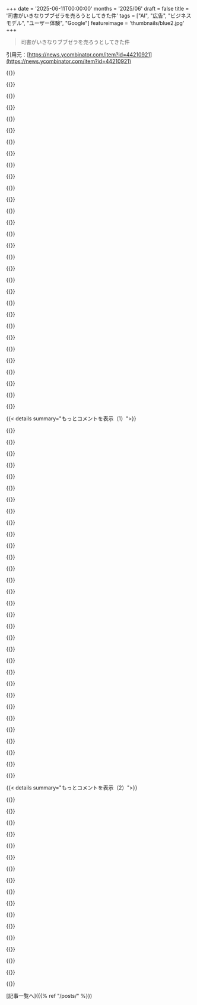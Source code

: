 +++
date = '2025-06-11T00:00:00'
months = '2025/06'
draft = false
title = '司書がいきなりブブゼラを売ろうとしてきた件'
tags = ["AI", "広告", "ビジネスモデル", "ユーザー体験", "Google"]
featureimage = 'thumbnails/blue2.jpg'
+++

> 司書がいきなりブブゼラを売ろうとしてきた件

引用元：[https://news.ycombinator.com/item?id=44210921](https://news.ycombinator.com/item?id=44210921)




{{<matomeQuote body="LLMの開発ってめちゃくちゃ金かかるみたい。企業は回収できるのかな？みんな携帯よりAIにお金使うようになるってこと？なんかピンとこないな。でも、ユーザーとしては今は無料で使えるから最高！やっぱタダ飯ってあるのかもね！" userName="karel-3d" createdAt="2025/06/11 08:09:25" color="">}}




{{<matomeQuote body="＞ユーザーとしては今は無料で使えるから最高！やっぱタダ飯ってあるのかもね！<br>でも、AIって環境にすっごい悪い影響あるし、人の著作物勝手に使ってるし、労働者の賃金とか仕事も奪うし、悪用もできるし…そういうの考えると、タダ飯って言うには高くつきそうだけどね。" userName="autoexec" createdAt="2025/06/11 17:03:49" color="#ff5733">}}




{{<matomeQuote body="え、環境にすっごい悪い影響って何？ちょっと言い過ぎじゃない？" userName="baggy_trough" createdAt="2025/06/11 17:07:18" color="">}}




{{<matomeQuote body="GoogleがGeminiを推す理由がわかんないんだよね。広告なし、検索でもないのに金かかるAIをなんで？LLMに広告出たら絶対みんな使わなくなるよ。ブブゼラみたいにいきなりでウザいだろうね。親密なチャット相手がいきなりセールスマンになるのって、すごく嫌な感じ。AIで株価は上がるんだろうけど、なんか自ら墓穴掘ってる気がするな。" userName="Mistletoe" createdAt="2025/06/11 08:18:45" color="#ff5733">}}




{{<matomeQuote body="そういえば、Googleだって検索結果に広告を混ぜてなかった期間が12年じゃなくて2年以上あったんだよね。" userName="pcthrowaway" createdAt="2025/06/11 09:21:16" color="">}}




{{<matomeQuote body="LLMに直接広告は出ないかもだけど、誰も気づかないくらい巧妙になる可能性はあるね。良い文脈でブランド名を使ったり、直接言わないけど連想させたり、ライバルよりちょっとだけ優位に見せたり…目的はすぐ買わせることじゃなくて、長い目で見て買う確率を上げることだと思うよ。" userName="Llamamoe" createdAt="2025/06/11 11:26:07" color="#45d325">}}




{{<matomeQuote body="AIのデータセンターを動かすために、石炭火力発電所を再稼働させてるんだって。あなたの「すっごい悪い影響」の基準は知らないけど、私はこれで十分「すっごい」だと思うな。" userName="ksenzee" createdAt="2025/06/11 17:15:26" color="">}}




{{<matomeQuote body="Googleは1998年設立で、検索結果ページで広告買えるようになったのは2000年だよ。ソースはこれね→https://googlepress.blogspot.com/2000/10/google-launches-sel..." userName="jkaptur" createdAt="2025/06/11 10:38:30" color="#38d3d3">}}




{{<matomeQuote body="それって具体的にどういう例があるの？" userName="baggy_trough" createdAt="2025/06/11 17:23:45" color="">}}




{{<matomeQuote body="ねえ、AIが作ったもので”盗用”って言うのはどうなの？GRRMの小説を読んで学んでファンフィクション書くのと、LLMが大量にスタイル真似るのは違うけどさ。俺は著作権はもっと緩い方が良いと思うんだ。将来はネット記事読むだけで変な契約に同意させられるんじゃないかって心配だよ。" userName="umvi" createdAt="2025/06/11 19:00:04" color="#38d3d3">}}




{{<matomeQuote body="データセンターがディーゼルやガス発電機を使ってるって結構知られてる話だよ。EPAが移動式電源の使用を許可した件とかね。EPA長官は、Biden政権の気候変動対策がAI開発を邪魔したって言ってるみたい。Trump政権はAI分野でのリーダーシップ維持のために動いてるってさ。この記事に書いてあるよ→https://www.newsweek.com/ai-race-fossil-powered-generators-a..." userName="svnt" createdAt="2025/06/11 17:48:23" color="#38d3d3">}}




{{<matomeQuote body="これが一つ目の例だよ：https://www.utilitydive.com/news/doe-coal-fired-power-plant-...<br>これがもう一つの例ね：https://www.utilitydive.com/news/trump-coal-executive-order-..." userName="svnt" createdAt="2025/06/11 17:55:21" color="#45d325">}}




{{<matomeQuote body="「ルールは、お前らはファクトチェックしないことだろ」って感じ？あの衝動は、事実と違うことを指摘することなんだよ。書いたことが正しいか間違ってるか。もし間違ってて、それ知ってる人がいたら、指摘すべきでしょ。もし君がGoogle昔より悪くなったなって感じてるなら、そう書くのは自由。個人的な意見を持つのは全然OK。でも、嘘の主張して反論されないと思うのは違うよ。" userName="krisoft" createdAt="2025/06/11 11:48:29" color="">}}




{{<matomeQuote body="AIモデルの学習って、すごいエネルギーと水を使うらしいよ。あんま知られてないみたいだけど。ちょっと調べたら業界レポートもあってね、「世界のデータセンターの電力使用は全体の1.5%で、AI特化型はアルミ精錬所並に電力使う。AI拡大が電力需要を激増やしてて、データセンターの電力消費は全体の4倍の速さで増えてる」って書いてあった。AIが原因で環境負荷がかかってるのは確かだと思うよ。参考文献もある。" userName="gknoy" createdAt="2025/06/11 17:24:14" color="#45d325">}}




{{<matomeQuote body="AIはさ、パクられた著作物で訓練されてるんだよ。本買って読むのとは全然違う話。今、どこまでOKかは裁判中だけど、DisneyもAIに著作権侵害されたって言ってるしね。AIって著作物そっくりなもの出すこともあるし、どれくらい似てるかチェックできるツールもあるんだよ。AIは証拠隠しが上手くなってるけど、結局は著作物集めて出すだけってこと。" userName="autoexec" createdAt="2025/06/11 19:21:35" color="#ff5733">}}




{{<matomeQuote body="Googleって広告にめちゃくちゃ頼ってるじゃん？もし広告がダメになったらヤバいよね。検索でユーザーを広告に誘導する構造だから、変えようとすると壊れそうで大変なんだって。でも、AIが次の大きな波になれば、サブスクとか別の稼ぎ方ができて、この複雑な絡み合いを避けられるかもね。まあ、俺の見方だけどさ。" userName="9dev" createdAt="2025/06/11 10:24:53" color="">}}




{{<matomeQuote body="”これにたくさんお金かかったから、絶対に取り戻そうと必死になるだろう”って言うけど、それってあんま意味なくなくない？会社はいつも、どっちみち最大限儲けようとするもんだしね。" userName="bondarchuk" createdAt="2025/06/11 10:02:00" color="">}}




{{<matomeQuote body="＞今の時点でさえDisneyがAIを著作権侵害で訴えてる<br>ってあるけど、”さえ”ってなんか変じゃない？Disneyが著作権侵害を訴えるなんて、Disneyなら当然だろ。AIは著作権コンテンツを集めて使ってるけど、それは著作権侵害の基準とは違うんだよ。AIは”変形的利用”だって。本を読んで知識を得るのに、著者がその知識を所有しないのと同じだよ。" userName="astrange" createdAt="2025/06/11 19:44:33" color="">}}




{{<matomeQuote body="このめちゃくちゃ暗い状況の中で、ちょっとした良い点があるとすれば、原子力発電への関心がまた出てきたことかな。まあ、気候変動のヤバさを考えたら、これは避けられなかったんだろうけどさ。" userName="kulahan" createdAt="2025/06/11 21:43:17" color="">}}




{{<matomeQuote body="ただ、jkapturって人が嘘ついてて、しかも自分の嘘と矛盾する”引用”を出してるんだよな。不正確な点を指摘したいって本能だけじゃ、それ説明できないと思う。そもそも指摘する不正確さがないとダメでしょ。" userName="thaumasiotes" createdAt="2025/06/11 12:50:20" color="">}}




{{<matomeQuote body="サブリミナル広告って結構多くの国で禁止されてるらしいね。USは知らんけど。だから国際的には問題になるかも。ここオーストラリアでは2000年代中頃に結構騒ぎになったよ。ある局が番組に100ミリ秒の広告挟んでたんだって。まあ、効果あるかは知らんけど、全部の広告を見た方が良いだろうね。" userName="joegibbs" createdAt="2025/06/11 11:32:23" color="">}}




{{<matomeQuote body="＞俺たちは全員、電話にかけるよりAIにお金をたくさん使うようになり、しかもそのお金は特定の会社だけに行くだろう<br>ってアイデアだけど…正直、なんかピンとこないんだよね。俺の会社なんて、今もう電話よりAI（ハードとサブスク）にお金かけてるし。給料と役員報酬の次に高い出費になってるよ。" userName="closewith" createdAt="2025/06/11 08:27:21" color="#ff33a1">}}




{{<matomeQuote body="きっとまだA/Bテストされてないんだな。俺なんか先週ChatGPTに簡単な質問しただけで、めちゃくちゃ分かりやすい広告が出たぜ。「カナダで最後に煙がひどかったのはいつ？」って聞いたら、答えの後に空気清浄機とかマスクの広告が6段落くらい出てきたんだ。あと6〜12ヶ月で完全に広告に乗っ取られると思うね。" userName="d_phase" createdAt="2025/06/11 11:05:43" color="#ff5733">}}




{{<matomeQuote body="＞LLMに広告が出た瞬間に使うのをやめるだろう<br>って言うけど、もし明確な広告として見えなかったらどうする？LLMの広告って、生成されたコンテンツに有料でバイアスかける形で出てくるかもしれないぜ。" userName="dragonwriter" createdAt="2025/06/11 08:56:32" color="#785bff">}}




{{<matomeQuote body="＞AIは変形的利用だ<br>って言うけどさ、映画の静止画をオリジナルかどうかも分からないくらい上手く再現するのって、本当に”変形的利用”なの？" userName="yencabulator" createdAt="2025/06/11 22:12:36" color="#45d325">}}




{{<matomeQuote body="多少電気は使うだろうけど、「とてつもない環境破壊」って言うのは言いすぎじゃないかな。" userName="baggy_trough" createdAt="2025/06/11 18:18:52" color="">}}




{{<matomeQuote body="俺の夢はね、EUが図書館とテクノロジーを合わせた公共知識の組織を作る事なんだ。<br>検索エンジンとAIを公益のために開発して、SEOに騙されないようにするんだ。<br>これは啓蒙の黄金時代を開くかもしれない。優秀な技術者も集まるだろうな！" userName="willvarfar" createdAt="2025/06/11 07:18:36" color="#ff5c5c">}}




{{<matomeQuote body="あー、こんな職場で働けたら最高だよな。<br>一番近いのはApache FoundationとかLetsEncryptかな。「検索エンジンのApache」みたいなのがあったらいいのに。" userName="arn3n" createdAt="2025/06/11 10:21:24" color="">}}




{{<matomeQuote body="いやいや、一番近いのは国立図書館でしょ。" userName="tokai" createdAt="2025/06/11 13:23:21" color="">}}




{{<matomeQuote body="Apache Foundationで働いてた友達がいたけど、官僚主義と社内政治がヤバくて辞めたって言ってたぞ。" userName="eps" createdAt="2025/06/11 22:21:27" color="">}}




{{< details summary="もっとコメントを表示（1）">}}

{{<matomeQuote body="「公益のための検索エンジンとAIを作る」って言ってるけど、どうせ民間業者が請け負って、最低価格で入札したところが広告で元を取るようになるだけだろ。" userName="graemep" createdAt="2025/06/11 08:47:44" color="#45d325">}}




{{<matomeQuote body="おいおい！これは俺の夢の話だってば。俺の夢の世界じゃ、学術界に委託されるんだよ :)" userName="willvarfar" createdAt="2025/06/11 10:53:55" color="">}}




{{<matomeQuote body="あんたの夢に出てくる学術界が、現実の学術界みたいじゃないコードを作ってくれると良いね :)" userName="beAbU" createdAt="2025/06/11 15:39:29" color="">}}




{{<matomeQuote body="学術界にも色々な品質のソフトがあるよ。<br>初期のGoogleみたいに、知識第一の検索エンジンとAIを作れるんじゃないかな。<br>大事なのはインセンティブを合わせる事だよ。" userName="wood_spirit" createdAt="2025/06/11 18:59:38" color="">}}




{{<matomeQuote body="技術者が自分で全部決められるみたいに聞こえるけど、ごめん、責任者は政治家なんだよ。" userName="ranyume" createdAt="2025/06/11 17:19:53" color="">}}




{{<matomeQuote body="民主的に選ばれた政治家が、資本家が全部食い尽くさないような環境を作るべきだよ。これは人類史上で今のところ最高のやり方だと思う。コモンズの悲劇を目指すべきだなんて言ってるみたいだね。" userName="svnt" createdAt="2025/06/11 17:53:02" color="">}}




{{<matomeQuote body="「政府みたいな明白な真実のソースをアップスコアするかもしれない」なんて言わないでくれよ。国家を持ち込まないでくれ。1984年の結末にスピードランしたくないんだ。" userName="Tuperoir" createdAt="2025/06/12 18:47:56" color="">}}




{{<matomeQuote body="このファンフィクションの一番いいとこは、主人公の選び方だと思うな。まるでAtlas Shruggedの主人公がKarl Marxみたいで、めちゃくちゃ面白い。" userName="renewiltord" createdAt="2025/06/11 21:29:52" color="">}}




{{<matomeQuote body="「最近は、複数の検索エンジンを使って、LLMにもコンテンツ探しを手伝ってもらうことが多い」<br>数ヶ月前から思ってたんだけど、広告主がいつLLMのトレーニングデータに汚い手ぇ突っ込むんだろうね？プロダクトプレイスメントを促すプロンプトを加えるなんて簡単だろうけど、大手企業が1＼2年のうちに（もうやってるかもしれないけど）金のためにモデル自体にバイアスをかけ始めるなんてことになったら、完全にショックだ。" userName="boothby" createdAt="2025/06/11 00:44:14" color="#ff5733">}}




{{<matomeQuote body="「広告主がいつ汚い手ぇ突っ込むか」<br>本当だよな。もう”もし”じゃなくて”いつ”の問題だ。そうなったら、何が広告で何じゃないか、区別つかなくなる。ここ数年、アルコール消費と映画の間に相関性があるのに気づき始めた。過去数年で見た映画の多くがアルコールを宣伝して、良い時間と結びつけようとしてるのに気づかずにはいられなかったんだ。これのいくつが有料プロモーションなんだろう？分からない。で、これに気づいてから、アルコールが出てくる映画はほとんど嫌いになった。アルコール消費のネガティブな側面を隠してしまうからね。LLMの広告も同じ道を辿る可能性があると思うよ。コンテンツに深く埋め込まれて、他と見分けがつかなくなるんだ。" userName="gofreddygo" createdAt="2025/06/11 03:00:40" color="#38d3d3">}}




{{<matomeQuote body="アルコールに対する君のネガティブな見方が、ちょっと陰謀論的になってるんじゃないかな。それは西洋文化にすごく深く根付いてるものだよ。映画製作者がそれを描くのを説明するのに、プロダクトプレイスメントに頼る必要はない。みんな本当に飲んで楽しい時間を過ごすんだから。" userName="suddenlybananas" createdAt="2025/06/11 08:24:57" color="">}}




{{<matomeQuote body="LLMの広告とはちょっと違うんだけど、先日Googleマップで面白い経験をしたんだ。ナビの音声が「100フィート先、＜大手Fast Food Chain＞で左折」って言ったんだ。普通なら「信号で」とか言うのに。そして、これは見逃しやすい隠れた道じゃなくて、ただの普通の交差点だったんだ。一番高く札を入れた奴のためにルートを変えてないことを願うしかないね。" userName="jedbrooke" createdAt="2025/06/11 05:16:24" color="#ff5c5c">}}




{{<matomeQuote body="Googleは何年も前から、LLM生成中にトークンレベルの影響力をオークションにかける作業をしてるよ。これを見て。<br>https://research.google/blog/mechanism-design-for-large-lang..." userName="reubenmorais" createdAt="2025/06/11 05:15:28" color="#38d3d3">}}




{{<matomeQuote body="それはSmokingとかCarsとかFast Foodみたいに、Marketingの成功のおかげだよ。" userName="immibis" createdAt="2025/06/11 08:37:50" color="">}}




{{<matomeQuote body="LLMにアプリ開発について聞くと、React使うように誘導されることあるじゃん？<br>なんかもう、そういう偏りは起きてる気がするね。" userName="moron4hire" createdAt="2025/06/11 01:10:16" color="">}}




{{<matomeQuote body="今は大手AI企業は広告に頼るより、サブスク収入を増やしたいって気持ちが強いと思うよ。<br>競争マジで激しいし、どこもモデルを良くするのに必死だからね。<br>広告に時間使うくらいなら、ライバルに差をつけられないように開発に時間使う方が良いはず。<br>この競争が続いて、ひどい広告漬けにならないことを願うばかりだね。" userName="aardvarkr" createdAt="2025/06/11 03:09:36" color="#785bff">}}




{{<matomeQuote body="欲に限界はないから、同意しないわけじゃないけど、もし広告漬けになったら個人のLLM利用は終わるかもね。<br>安くてSOTAを超えるローカルモデルはないかもしれないけど、広告汚染されたSOTAモデルより、普通のノートPCで動くモデルの方がマシになる可能性はあるんじゃない？多分ね。" userName="nperez" createdAt="2025/06/11 01:00:14" color="">}}




{{<matomeQuote body="Googleみたいに、美味しい広告収入のためにメインの商品を台無しにしてる例もあるしね。" userName="sph" createdAt="2025/06/11 07:19:25" color="">}}




{{<matomeQuote body="プロバイダーは、システムプロンプトの中に広告を載せる権利を売れるかもね。<br>LLMに送る最初のメッセージの前に広告技術を使って、誰の広告を入れるか決めるとか。" userName="zerocrates" createdAt="2025/06/11 02:11:12" color="#ff33a1">}}




{{<matomeQuote body="あれはReactに関するウェブコンテンツがいっぱいあるのと、統計的にそうなる確率が高いからじゃない？<br>あれが広告だとしたら、相当壮大な計画だったと思うけど。" userName="WesolyKubeczek" createdAt="2025/06/11 05:12:04" color="">}}




{{<matomeQuote body="これマジで悪魔的だね。<br>そのアイデア、俺の torment nexus（苦悩リスト）に追加しとくわ。" userName="collingreen" createdAt="2025/06/11 05:49:57" color="">}}




{{<matomeQuote body="ほとんどの広告主は、学習データまで遡る必要はないだろうね。<br>すぐ結果が欲しいから。<br>学習は時間かかるし不確かだし、プロンプトをターゲットにする方がずっと簡単だよ。<br>でもマールボロとかコカ・コーラみたいな企業なら、学習データを汚染して、商品への subtleな（微妙な）言及があちこちに出るように仕込む価値はあるかもね。<br>LLMができるずっと前から、もうやってたかもしれないけど。" userName="kijin" createdAt="2025/06/11 04:50:30" color="#ff5c5c">}}




{{<matomeQuote body="広告ってさ、AIの返信画面の隣に置けばいいんじゃん？<br>Google検索みたいにさ。" userName="galaxyLogic" createdAt="2025/06/11 05:09:15" color="">}}




{{<matomeQuote body="LLMが情報集める時にさ、商品とか政治を宣伝するためだけのサイトが大量に作られたりしてるのかな？" userName="pbhjpbhj" createdAt="2025/06/11 08:42:29" color="">}}




{{<matomeQuote body="色んな場所で経験したけど、これ広告じゃないと思うんだ。<br>広告主が「店の前通って」ってだけにお金出すわけないじゃん。メニューとか何もなしでさ。<br>道案内って道名で教える人とランドマークで教える人がいるんだよ。<br>昔はナビも酷かったけど、GPSのおかげで楽になったよね。" userName="jerf" createdAt="2025/06/11 12:48:20" color="#45d325">}}




{{<matomeQuote body="AIが書いた大学の作文がさ、オンラインカジノへの誘い文句だらけになるの、ちょっと楽しみなんだよね。" userName="dhosek" createdAt="2025/06/11 00:59:04" color="">}}




{{<matomeQuote body="絶対に断言できるよ。<br>SEO会社はもう、LLMがコンテンツを効率よく優先的に読むためのAI戦略を売り込んでる。" userName="morkalork" createdAt="2025/06/11 01:58:06" color="#ff5c5c">}}




{{<matomeQuote body="T-SQLからPL-SQLへの翻訳方法…<br>でもウチの投資家のお気に入り、BozoDBならこう書ける！<br>って広告が混ざってくるようになるの、9ヶ月くらいかな。" userName="J_McQuade" createdAt="2025/06/11 01:06:13" color="#38d3d3">}}




{{<matomeQuote body="逆に、色んな種類のLLMモデルを個人で作る人が増えるかもね。<br>そしたら自社製品で儲けたい大企業が困るから、そういうのは多分禁止されちゃうんじゃない？" userName="rusk" createdAt="2025/06/11 07:05:57" color="">}}




{{<matomeQuote body="もうWikipediaを攻撃したり、LLMに都合の良いYouTubeコンテンツを作ったりする会社があるんだって。もう手遅れって感じかな。" userName="rodgerd" createdAt="2025/06/11 03:26:07" color="">}}

{{</details>}}




{{< details summary="もっとコメントを表示（2）">}}

{{<matomeQuote body="まあね、でもそれが実際に実現できるとどうして思うの？スパマーに品格なんてないよ。新しい技術で分かりやすいアイデアがあれば、100社くらいの怪しいスタートアップが、実現の見込みもないのに提供できるって言い張るだろうね。" userName="vintermann" createdAt="2025/06/11 06:15:18" color="">}}




{{<matomeQuote body="筆者はKagiをチェックしてみるといいよ。提案されたクエリの検索結果、僕には筆者が見つけた結果より良く見えるんだ。Kagiの上位プランには検索機能付きのLLMチャットインターフェースが付いてて、その検索もKagiの結果を使うから、最高の両方が手に入るみたいだよ。より良い検索と、検索機能付きLLMクエリに入れるためのより良い検索結果ね。僕はKagiとかとは全然関係ないんだけど、正直言ってそれくらい良い製品なんだ。" userName="hug" createdAt="2025/06/11 02:05:11" color="#38d3d3">}}




{{<matomeQuote body="Kagiのおすすめに賛成！俺の意見だけど、他の競合を圧倒してるよ。あの品質を保ってくれるなら、喜んでお金払うね。" userName="bigstrat2003" createdAt="2025/06/11 02:17:28" color="#45d325">}}




{{<matomeQuote body="三人目だよ。サイトを優先表示できる機能は、”知ってるコンテンツを探す”ユースケースでマジで最高。ブログ記事にあるPostgreSQLのドキュメントの件は、僕がKagiを外部の脳みそとして常に使ってる例の一つだね。" userName="mplanchard" createdAt="2025/06/11 02:52:53" color="#ff5733">}}




{{<matomeQuote body="俺もKagiの満足してる利用者だよ。でも正直言うと、Kagiの結果でもLLM生成コンテンツを見かけるようになってきたんだ。それが彼らのせいだとか、他より多いとか、彼らがどうにかできることだとも思わないけど、でも起こってるんだよね。" userName="pjerem" createdAt="2025/06/11 07:00:36" color="#38d3d3">}}




{{<matomeQuote body="KagiでもGoogleでもBingでも、検索結果の50%はLLM生成だと思うな。何か検索すると、驚くほどそのトピックに特化したページがいくつも見つかるんだよ。3つか4つの分かりやすいセクションに整理されててね。インターネットは死んでて、もう臭い始めてるよ。" userName="sph" createdAt="2025/06/11 07:24:15" color="">}}




{{<matomeQuote body="筆者だよ。Kagiをしばらく試してみるつもり。検索にお金出すのはアリだね。情報サンキュー！" userName="rkaveland" createdAt="2025/06/11 14:56:28" color="">}}




{{<matomeQuote body="最近PerplexityをヤマハSeqTrackの練習で使ってるんだ。マニュアルあるけど、AIに「トラックどうやってミュートするの？」って聞く方が楽だし早いんだよね。AIがマニュアルよりいいって考えは新鮮だったな。" userName="galaxyLogic" createdAt="2025/06/11 05:16:01" color="">}}




{{<matomeQuote body="GoogleのLLMがSeqTrackのマニュアルで学習してればいいけど、してないと適当なこと言うだけだよ。５回も騙されたらもうLLM嫌になるよね。" userName="otabdeveloper4" createdAt="2025/06/11 11:16:40" color="#ff33a1">}}




{{<matomeQuote body="LLMのプロバイダーって、学習データの質をどうやって保証してるんだろうね？" userName="galaxyLogic" createdAt="2025/06/12 05:16:30" color="">}}




{{<matomeQuote body="最近Kagiにはガッカリしてるんだ。SEOスパムにやられてるみたいで。「scala akka alternative」って検索したら、リスト記事とかスパムばっかり。PekkoとかZioのリンクも見つけにくい。最近増えた気がするな。でもサイトブロック機能があるから、それだけでお金払って使い続けるよ。" userName="emacdona" createdAt="2025/06/11 16:27:50" color="#785bff">}}




{{<matomeQuote body="Kagiを公平に見るとね、上位にhttps://akkaalternatives.com/ってのがあったよ。これが本物か、検索クリック集めるだけのかは分かんない。こういうサイトがいっぱい作られてたら、ウェブって大丈夫なのかな？悲しいね。" userName="emacdona" createdAt="2025/06/11 16:35:32" color="#45d325">}}




{{<matomeQuote body="LLM機能がないプレミアムプランがあれば、Kagiにお金払うかも。" userName="GuinansEyebrows" createdAt="2025/06/11 20:32:25" color="">}}




{{<matomeQuote body="この記事にマジで同意。誇張してないと思うわ。地元の屋根会社の名前を引用符付きで調べても１ページ目に出てこないで、他の業者の広告がいっぱい出たんだ。SEOのせいで検索エンジンって、マフィアの「みかじめ料」稼ぎみたいになったね。金払わないと検索に出させねぇぞって感じ。" userName="elif" createdAt="2025/06/11 12:04:52" color="#ff5c5c">}}




{{<matomeQuote body="複数の検索エンジンを使えるポータル（https://allsear.ch/）作ったよ。無料のOSS。これ作ってネットの見方が変わったね。KagiやRedditも検索で使うけど、足りない時もある。他の検索エンジンがすごく良い時もあるのに、詳しくない人が使えないのが心配。" userName="WiggleGuy" createdAt="2025/06/11 03:20:59" color="#45d325">}}




{{<matomeQuote body="デフォルトのBraveブラウザでEnter押しても何も起きなかった。検索エンジンを選ぶ必要があるみたいだね。DuckDuckGoやGoogleみたいに、文字入れてEnterで検索できないUXはちょっと使わないかな。" userName="ccvannorman" createdAt="2025/06/11 16:20:02" color="">}}

{{</details>}}



[記事一覧へ]({{% ref "/posts/" %}})

